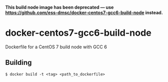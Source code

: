 **This build node image has been deprecated — use
https://github.com/ess-dmsc/docker-centos7-gcc6-build-node instead.**

# docker-centos7-gcc6-build-node

Dockerfile for a CentOS 7 build node with GCC 6


## Building

    $ docker build -t <tag> <path_to_dockerfile>

